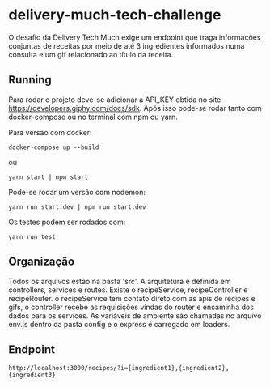 # delivery-much-tech-challenge

O desafio da Delivery Tech Much exige um endpoint que traga informações conjuntas de receitas por meio de até 3 ingredientes informados numa consulta e um gif relacionado ao título da receita.

## Running

Para rodar o projeto deve-se adicionar a API_KEY obtida no site https://developers.giphy.com/docs/sdk. Após isso pode-se rodar tanto com docker-compose ou no terminal com npm ou yarn.

Para versão com docker:

```
docker-compose up --build
```
ou
```
yarn start | npm start
```
Pode-se rodar um versão com nodemon:
```
yarn run start:dev | npm run start:dev
```

Os testes podem ser rodados com:
```
yarn run test
```

## Organização

Todos os arquivos estão na pasta 'src'. A arquitetura é definida em controllers, services e routes. Existe o recipeService, recipeController e recipeRouter. o recipeService tem contato direto com as apis de recipes e gifs, o controller recebe as requisições vindas do router e encaminha dos dados para os services. As variáveis de ambiente são chamadas no arquivo env.js dentro da pasta config e o express é carregado em loaders.

## Endpoint

```
http://localhost:3000/recipes/?i={ingredient1},{ingredient2},{ingredient3}
```
